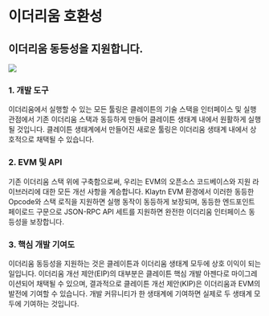 # 이더리움 호환성

## 이더리움 동등성을 지원합니다.

![](/img/learn/triangle.png)

### 1. 개발 도구 <a href="#finality-and-improvements" id="finality-and-improvements"></a>

이더리움에서 실행할 수 있는 모든 툴링은 클레이튼의 기술 스택을 인터페이스 및 실행 관점에서 기존 이더리움 스택과 동등하게 만들어 클레이튼 생태계 내에서 원활하게 실행될 것입니다. 클레이튼 생태계에서 만들어진 새로운 툴링은 이더리움 생태계 내에서 상호적으로 채택될 수 있습니다.

### 2. EVM 및 API <a href="#evm-and-api" id="evm-and-api"></a>

기존 이더리움 스택 위에 구축함으로써, 우리는 EVM의 오픈소스 코드베이스와 지원 라이브러리에 대한 모든 개선 사항을 계승합니다. Klaytn EVM 환경에서 이러한 동등한 Opcode와 스택 로직을 지원하면 실행 동작이 동등하게 보장되며, 동등한 엔드포인트 페이로드 구문으로 JSON-RPC API 세트를 지원하면 완전한 이더리움 인터페이스 동등성을 보장합니다.

### 3. 핵심 개발 기여도 <a href="#core-development-contribution" id="core-development-contribution"></a>

이더리움 동등성을 지원하는 것은 클레이튼과 이더리움 생태계 모두에 상호 이익이 되는 일입니다. 이더리움 개선 제안(EIP)의 대부분은 클레이튼 핵심 개발 아젠다로 마이그레이션되어 채택될 수 있으며, 결과적으로 클레이튼 개선 제안(KIP)은 이더리움과 EVM의 발전에 기여할 수 있습니다. 개발 커뮤니티가 한 생태계에 기여하면 실제로 두 생태계 모두에 기여하는 것입니다.
